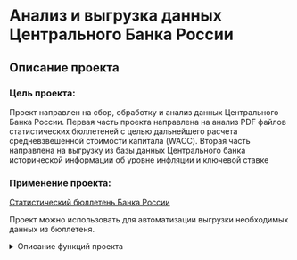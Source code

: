 # Анализ и выгрузка данных Центрального Банка России

## Описание проекта


### Цель проекта:
Проект направлен на сбор, обработку и анализ данных Центрального Банка России. 
Первая часть проекта направлена на анализ PDF файлов статистических бюллетеней с целью дальнейшего расчета средневзвешенной стоимости капитала (WACC). 
Вторая часть направлена на выгрузку из базы данных Центрального банка исторической информации об уровне инфляции и ключевой ставке

### Применение проекта:
[Статистический бюллетень Банка России](https://www.cbr.ru/statistics/bbs/)

Проект можно использовать для автоматизации выгрузки необходимых данных из бюллетеня.




<details>
  <summary>Описание функций проекта</summary>

## Функции для поиска и извлечения таблиц из PDF файлов Статистических бюллетеней
    
### __`find_specific_links`__

Находит ссылки на банковские бюллетени на веб-странице Центрального Банка России (ЦБР).

**Параметры:**
- `url` (str): URL веб-страницы ЦБР, с которой необходимо извлечь ссылки на бюллетени.

**Возвращает:**
- `list`: Список строк, где каждая строка - это полный URL для скачивания конкретного бюллетеня.

### __`download_files`__

Загружает последние n банковских бюллетеней из списка предоставленных ссылок.

**Параметры:**
- `links` (list): Список URL-ссылок на банковские бюллетени, которые необходимо скачать.
- `num_files` (int, по умолчанию 4): Количество файлов, которые нужно скачать.

**Возвращает:**
- Ничего не возвращает. Скачивает файлы и сохраняет их в локальную директорию `downloaded_files`. 

**Примечание:**
Функция проверяет, существует ли уже файл, и если да, то пропускает его скачивание.

### __`find_page_with_phrase`__

Ищет страницу в PDF файле, содержащую заданную фразу.

**Параметры:**
- `file_path` (str): Путь к PDF файлу.
- `pattern` (re.Pattern): Регулярное выражение для поиска фразы.
- `start_page` (int, по умолчанию 88): Начальная страница для поиска.
- `end_page` (int, по умолчанию 105): Конечная страница для поиска.

**Возвращает:**
- `int`: Номер страницы, на которой найдена фраза, или `None`, если фраза не найдена.

### __`extract_table_from_page`__

Извлекает таблицу из указанной страницы PDF файла и обрабатывает данные.

**Параметры:**
- `file_path` (str): Путь к PDF файлу.
- `page_number` (int): Номер страницы, с которой нужно извлечь таблицу.

**Возвращает:**
- `DataFrame`: Обработанная таблица pandas DataFrame, где индексы - это даты в формате "ГГГГ-ММ-01", а значения - процентные ставки, преобразованные в числовой формат.

## Функции для поиска и загрузки данных Центрального банка

### __`load_cbr_data`__

Загружает данные с сайта Центрального Банка России.

**Параметры:**
- `data_type` (str): Тип данных для загрузки (Полученный regular_name из функции scrape_cbr_data).
- `start_date` (str): Начальная дата в формате 'dd.mm.yyyy'.
- `end_date` (str): Конечная дата в формате 'dd.mm.yyyy'.

**Возвращает:**
- `DataFrame`: Таблица pandas DataFrame с загруженными данными.

### __`convert_date`__

Преобразует строку с датой в формат "ГГГГ-ММ-ДД" с использованием регулярных выражений.

**Параметры:**
- `date_str` (str): Строка, содержащая дату в формате "ММ.ГГГГ" или аномальные записи в формате "ММ.ГГГ".

**Описание:**
1. **Стандартное преобразование**: 
    - Если дата соответствует формату "ММ.ГГГГ", извлекаются месяц и год, и возвращается дата в формате "ГГГГ-ММ-01".
2. **Преобразование аномальных записей**: 
    - Если дата соответствует формату "ММ.ГГГ", извлекаются месяц и год, к году добавляется недостающая цифра "2", и возвращается дата в формате "2020-ММ-01".
3. **Возврат исходной строки**: 
    - Если строка не соответствует ни одному из форматов, возвращается исходная строка.

**Возвращает:**
- `str`: Строка даты в формате "ГГГГ-ММ-01" или исходная строка, если она не соответствует ожидаемым форматам.
